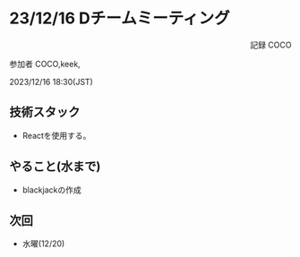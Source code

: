 # 23/12/16 Dチームミーティング
<div style = 'text-align:right';>
    記録 COCO
</div>

参加者 COCO,keek,

2023/12/16 18:30(JST)

## 技術スタック

- Reactを使用する。

## やること(水まで)

- blackjackの作成

## 次回
-   水曜(12/20)
